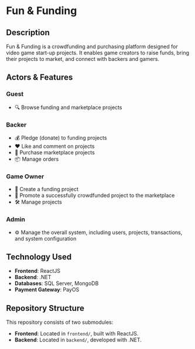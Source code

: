 # **Fun & Funding**

## **Description**
Fun & Funding is a crowdfunding and purchasing platform designed for video game start-up projects. It enables game creators to raise funds, bring their projects to market, and connect with backers and gamers.

## **Actors & Features**

### **Guest**
- 🔍 Browse funding and marketplace projects

### **Backer**
- 💰 Pledge (donate) to funding projects
- ❤️ Like and comment on projects
- 🛒 Purchase marketplace projects
- 📦 Manage orders

### **Game Owner**
- 🚀 Create a funding project
- 📢 Promote a successfully crowdfunded project to the marketplace
- 🛠 Manage projects

### **Admin**
- ⚙️ Manage the overall system, including users, projects, transactions, and system configuration

## **Technology Used**
- **Frontend**: ReactJS
- **Backend**: .NET
- **Databases**: SQL Server, MongoDB
- **Payment Gateway**: PayOS

## **Repository Structure**
This repository consists of two submodules:
- **Frontend**: Located in `frontend/`, built with ReactJS.
- **Backend**: Located in `backend/`, developed with .NET.
